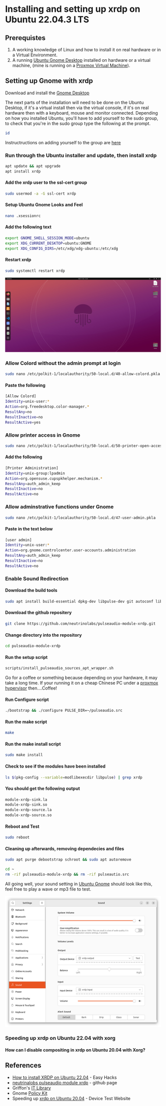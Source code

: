 # Installing and setting up xrdp on Ubuntu 22.04.3 LTS

## Prerequistes

1. A working knowledge of Linux and how to install it on real hardware or in a Virtual Environment.
2. A running [Ubuntu Gnome Desktop](https://ubuntu.com/download/desktop) installed on hardware or a virtual machine, (mine is running on a [Proxmox Virtual Machine](https://www.proxmox.com/en/downloads)).

## Setting up Gnome with xrdp

Download and install the [Gnome Desktop](https://ubuntu.com/download/desktop)

The next parts of the installation will need to be done on the Ubuntu Desktop, if it's a virtual install then via the virtual console, if it's on real hardware then with a keyboard, mouse and monitor connected. Depending on how you installed Ubuntu, you'll have to add yourself to the sudo group, to check that you're in the sudo group type the following at the prompt.

```bash
id
```

Instructructions on adding yourself to the group are [here](https://askubuntu.com/questions/124166/how-do-i-add-myself-into-the-sudoers-group#124200)

### Run through the Ubuntu installer and update, then install xrdp

```bash
apt update && apt upgrade
apt install xrdp
```

#### Add the xrdp user to the ssl-cert group

```bash
sudo usermod -a -G ssl-cert xrdp
```

#### Setup Ubuntu Gnome Looks and Feel

```bash
nano .xsessionrc
```

#### Add the following text

```bash
export GNOME_SHELL_SESSION_MODE=ubuntu
export XDG_CURRENT_DESKTOP=ubuntu:GNOME
export XDG_CONFIG_DIRS=/etc/xdg/xdg-ubuntu:/etc/xdg
```

#### Restart xrdp

```bash
sudo systemctl restart xrdp
```

![My Current Desktop](/assets/Desktop.png)

### Allow Colord without the admin prompt at login

``` bash
sudo nano /etc/polkit-1/localauthority/50-local.d/40-allow-colord.pkla
```

#### Paste the following

``` bash
[Allow Colord]
Identity=unix-user:*
Action=org.freedesktop.color-manager.*
ResultAny=no
ResultInactive=no
ResultActive=yes
```

### Allow printer access in Gnome

```bash
sudo nano /etc/polkit-1/localauthority/50-local.d/50-printer-open-access.pkla
```

#### Add the following

```bash
[Printer Administration]
Identity=unix-group:lpadmin
Action=org.opensuse.cupspkhelper.mechanism.*
ResultAny=auth_admin_keep
ResultInactive=no
ResultActive=no
```

### Allow adminstrative functions under Gnome

```bash
sudo nano /etc/polkit-1/localauthority/50-local.d/47-user-admin.pkla
```

#### Paste in the text below

```bash
[user admin]
Identity=unix-user:*
Action=org.gnome.controlcenter.user-accounts.administration
ResultAny=auth_admin_keep
ResultInactive=no
ResultActive=no
```

### Enable Sound Redirection

#### Download the build tools

```bash script
sudo apt install build-essential dpkg-dev libpulse-dev git autoconf libtool
```

#### Download the github repositery

```bash
git clone https://github.com/neutrinolabs/pulseaudio-module-xrdp.git
```

#### Change directory into the repository

```bash
cd pulseaudio-module-xrdp
```

#### Run the setup script

```bash
scripts/install_pulseaudio_sources_apt_wrapper.sh
```

Go for a coffee or something because depending on your hardware, it may take a long time. If your running it on a cheap Chinese PC under a [proxmox hypervisor](https://www.proxmox.com/en/proxmox-ve) then....Coffee!

#### Run Configure script

```bash
./bootstrap && ./configure PULSE_DIR=~/pulseaudio.src
```

#### Run the make script

```bash
make
```

#### Run the make install script

```bash
sudo make install
```

#### Check to see if the modules have been installed

```bash
ls $(pkg-config --variable=modlibexecdir libpulse) | grep xrdp
```

#### You should get the following output

```bash
module-xrdp-sink.la
module-xrdp-sink.so
module-xrdp-source.la
module-xrdp-source.so
```

#### Reboot and Test

```bash
sudo reboot
```

#### Cleaning up afterwards, removing dependecies and files

```bash
sudo apt purge debootstrap schroot && sudo apt autoremove
```

```bash
cd ~
rm -rif pulseaudio-module-xrdp && rm -rif pulseautio.src
```

All going well, your sound setting in [Ubuntu Gnome](https://ubuntu.com/download/desktop) should look like this, feel free to play a wave or mp3 file to test.

![Gnome Sound settings](/assets/Sound.png)

### Speeding up xrdp on Ubuntu 22.04 with xorg

#### How can I disable compositing in xrdp on Ubuntu 20.04 with Xorg?


## References

- [How to install XRDP on Ubuntu 22.04](https://youtu.be/U2xHSRuwJ-A?si=1Xs84HscmLwlZAtj) - Easy Hacks
- [neutrinalobs pulseaudio module xrdp](https://github.com/neutrinolabs/pulseaudio-module-xrdp) - github page
- Griffon's [IT Library](https://c-nergy.be/blog/?cat=8)
- Gnome [Policy Kit](https://manpages.ubuntu.com/manpages/focal/man8/pklocalauthority.8.html)
- Speeding up [xrdp on Ubuntu 20.04](https://devicetests.com/speeding-up-xrdp-ubuntu-20-04-xorg-tips-tricks) - Device Test Website
